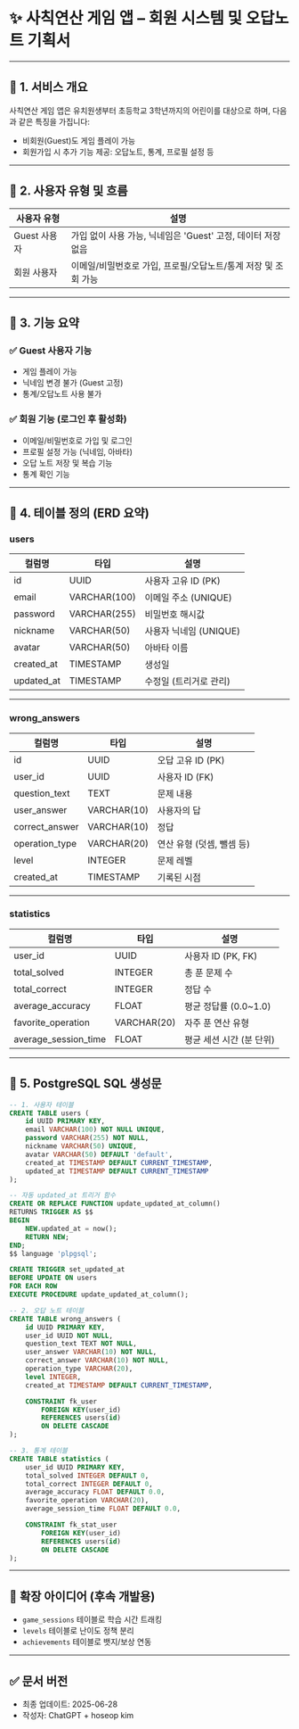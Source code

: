 # ✨ 사칙연산 게임 앱 – 회원 시스템 및 오답노트 기획서

---

## 📌 1. 서비스 개요

사칙연산 게임 앱은 유치원생부터 초등학교 3학년까지의 어린이를 대상으로 하며, 다음과 같은 특징을 가집니다:

- 비회원(Guest)도 게임 플레이 가능
- 회원가입 시 추가 기능 제공: 오답노트, 통계, 프로필 설정 등

---

## 👤 2. 사용자 유형 및 흐름

| 사용자 유형 | 설명 |
|-------------|------|
| Guest 사용자 | 가입 없이 사용 가능, 닉네임은 'Guest' 고정, 데이터 저장 없음 |
| 회원 사용자 | 이메일/비밀번호로 가입, 프로필/오답노트/통계 저장 및 조회 가능 |

---

## 🧩 3. 기능 요약

### ✅ Guest 사용자 기능
- 게임 플레이 가능
- 닉네임 변경 불가 (Guest 고정)
- 통계/오답노트 사용 불가

### ✅ 회원 기능 (로그인 후 활성화)
- 이메일/비밀번호로 가입 및 로그인
- 프로필 설정 가능 (닉네임, 아바타)
- 오답 노트 저장 및 복습 기능
- 통계 확인 기능

---

## 🧱 4. 테이블 정의 (ERD 요약)

### users
| 컬럼명 | 타입 | 설명 |
|--------|------|------|
| id | UUID | 사용자 고유 ID (PK) |
| email | VARCHAR(100) | 이메일 주소 (UNIQUE) |
| password | VARCHAR(255) | 비밀번호 해시값 |
| nickname | VARCHAR(50) | 사용자 닉네임 (UNIQUE) |
| avatar | VARCHAR(50) | 아바타 이름 |
| created_at | TIMESTAMP | 생성일 |
| updated_at | TIMESTAMP | 수정일 (트리거로 관리) |

---

### wrong_answers
| 컬럼명 | 타입 | 설명 |
|--------|------|------|
| id | UUID | 오답 고유 ID (PK) |
| user_id | UUID | 사용자 ID (FK) |
| question_text | TEXT | 문제 내용 |
| user_answer | VARCHAR(10) | 사용자의 답 |
| correct_answer | VARCHAR(10) | 정답 |
| operation_type | VARCHAR(20) | 연산 유형 (덧셈, 뺄셈 등) |
| level | INTEGER | 문제 레벨 |
| created_at | TIMESTAMP | 기록된 시점 |

---

### statistics
| 컬럼명 | 타입 | 설명 |
|--------|------|------|
| user_id | UUID | 사용자 ID (PK, FK) |
| total_solved | INTEGER | 총 푼 문제 수 |
| total_correct | INTEGER | 정답 수 |
| average_accuracy | FLOAT | 평균 정답률 (0.0~1.0) |
| favorite_operation | VARCHAR(20) | 자주 푼 연산 유형 |
| average_session_time | FLOAT | 평균 세션 시간 (분 단위) |

---

## 🧾 5. PostgreSQL SQL 생성문

```sql
-- 1. 사용자 테이블
CREATE TABLE users (
    id UUID PRIMARY KEY,
    email VARCHAR(100) NOT NULL UNIQUE,
    password VARCHAR(255) NOT NULL,
    nickname VARCHAR(50) UNIQUE,
    avatar VARCHAR(50) DEFAULT 'default',
    created_at TIMESTAMP DEFAULT CURRENT_TIMESTAMP,
    updated_at TIMESTAMP DEFAULT CURRENT_TIMESTAMP
);

-- 자동 updated_at 트리거 함수
CREATE OR REPLACE FUNCTION update_updated_at_column()
RETURNS TRIGGER AS $$
BEGIN
    NEW.updated_at = now();
    RETURN NEW;
END;
$$ language 'plpgsql';

CREATE TRIGGER set_updated_at
BEFORE UPDATE ON users
FOR EACH ROW
EXECUTE PROCEDURE update_updated_at_column();

-- 2. 오답 노트 테이블
CREATE TABLE wrong_answers (
    id UUID PRIMARY KEY,
    user_id UUID NOT NULL,
    question_text TEXT NOT NULL,
    user_answer VARCHAR(10) NOT NULL,
    correct_answer VARCHAR(10) NOT NULL,
    operation_type VARCHAR(20),
    level INTEGER,
    created_at TIMESTAMP DEFAULT CURRENT_TIMESTAMP,

    CONSTRAINT fk_user
        FOREIGN KEY(user_id)
        REFERENCES users(id)
        ON DELETE CASCADE
);

-- 3. 통계 테이블
CREATE TABLE statistics (
    user_id UUID PRIMARY KEY,
    total_solved INTEGER DEFAULT 0,
    total_correct INTEGER DEFAULT 0,
    average_accuracy FLOAT DEFAULT 0.0,
    favorite_operation VARCHAR(20),
    average_session_time FLOAT DEFAULT 0.0,

    CONSTRAINT fk_stat_user
        FOREIGN KEY(user_id)
        REFERENCES users(id)
        ON DELETE CASCADE
);
```

---

## 📌 확장 아이디어 (후속 개발용)
- `game_sessions` 테이블로 학습 시간 트래킹
- `levels` 테이블로 난이도 정책 분리
- `achievements` 테이블로 뱃지/보상 연동

---

## ✅ 문서 버전
- 최종 업데이트: 2025-06-28
- 작성자: ChatGPT + hoseop kim
